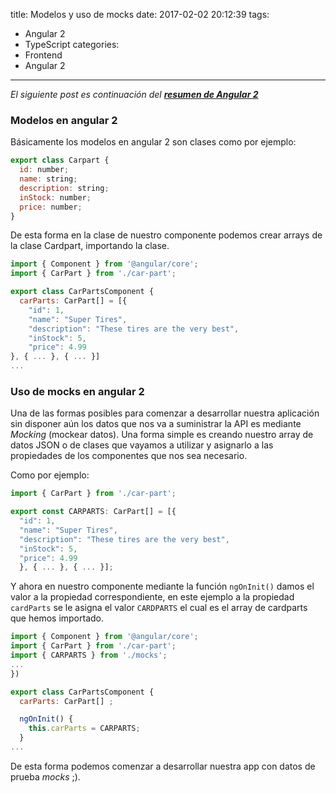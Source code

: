 title: Modelos y uso de mocks
date: 2017-02-02 20:12:39
tags:
- Angular 2
- TypeScript
categories:
- Frontend
- Angular 2
---
*El siguiente post es continuación del **[resumen de Angular 2](/2017/01/30/angular2/)***

### Modelos en angular 2

Básicamente los modelos en angular 2 son clases como por ejemplo:

```js
export class Carpart {
  id: number;
  name: string;
  description: string;
  inStock: number;
  price: number;
}
```


De esta forma en la clase de nuestro componente podemos crear arrays de la clase Cardpart, importando la clase.

```js
import { Component } from '@angular/core';
import { CarPart } from './car-part';

export class CarPartsComponent {
  carParts: CarPart[] = [{
    "id": 1,
    "name": "Super Tires",
    "description": "These tires are the very best",
    "inStock": 5,
    "price": 4.99
}, { ... }, { ... }]
...

```

### Uso de mocks en angular 2

Una de las formas posibles para comenzar a desarrollar nuestra aplicación sin disponer aún los datos que nos va a suministrar la API es mediante *Mocking* (mockear datos).
Una forma simple es creando nuestro array de datos JSON o de clases que vayamos a utilizar y asignarlo a las propiedades de los componentes que nos sea necesario.

Como por ejemplo:

```js
import { CarPart } from './car-part';

export const CARPARTS: CarPart[] = [{
  "id": 1,
  "name": "Super Tires",
  "description": "These tires are the very best",
  "inStock": 5,
  "price": 4.99
  }, { ... }, { ... }];
```

Y ahora en nuestro componente mediante la función `ngOnInit()` damos el valor a la propiedad correspondiente, en este ejemplo a la propiedad `cardParts` se le asigna el valor `CARDPARTS` el cual es el array de cardparts que hemos importado.

```js
import { Component } from '@angular/core';
import { CarPart } from './car-part';
import { CARPARTS } from './mocks';
...
})

export class CarPartsComponent {
  carParts: CarPart[] ;

  ngOnInit() {
    this.carParts = CARPARTS;
  }
...
```

De esta forma podemos comenzar a desarrollar nuestra app con datos de prueba *mocks* ;).
